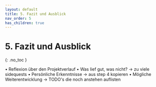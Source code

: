 ```yaml
---
layout: default
title: 5. Fazit und Ausblick
nav_order: 5
has_children: true
---
```


# 5. Fazit und Ausblick

{: .no_toc }


• Reflexion über den Projektverlauf
• Was lief gut, was nicht?
    -> zu viele sidequests
• Persönliche Erkenntnisse
    -> aus step 4 kopieren
• Mögliche Weiterentwicklung
    -> TODO's die noch anstehen auflisten
